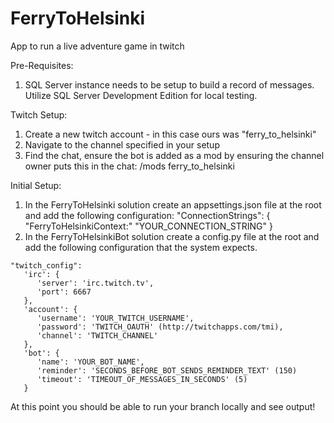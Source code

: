 # FerryToHelsinki
App to run a live adventure game in twitch

Pre-Requisites:
  1) SQL Server instance needs to be setup to build a record of messages. Utilize SQL Server Development Edition for local testing.

Twitch Setup:
  1) Create a new twitch account - in this case ours was "ferry_to_helsinki"
  2) Navigate to the channel specified in your setup
  3) Find the chat, ensure the bot is added as a mod by ensuring the channel owner puts this in the chat: /mods ferry_to_helsinki

Initial Setup:
  1) In the FerryToHelsinki solution create an appsettings.json file at the root and add the following configuration:
     "ConnectionStrings": {
         "FerryToHelsinkiContext:" "YOUR_CONNECTION_STRING"
     }
  2) In the FerryToHelsinkiBot solution create a config.py file at the root and add the following configuration that the system expects. 

```
"twitch_config":
   'irc': {
      'server': 'irc.twitch.tv',
      'port': 6667
   },
   'account': {
      'username': 'YOUR_TWITCH_USERNAME',
      'password': 'TWITCH_OAUTH' (http://twitchapps.com/tmi),
      'channel': 'TWITCH_CHANNEL'
   },
   'bot': {
      'name': 'YOUR_BOT_NAME',
      'reminder': 'SECONDS_BEFORE_BOT_SENDS_REMINDER_TEXT' (150)
      'timeout': 'TIMEOUT_OF_MESSAGES_IN_SECONDS' (5)
   }
```
    
 At this point you should be able to run your branch locally and see output!
